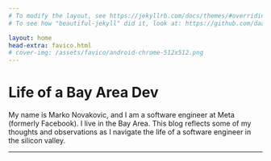 ```yaml
---
# To modify the layout, see https://jekyllrb.com/docs/themes/#overriding-theme-defaults
# To see how "beautiful-jekyll" did it, look at: https://github.com/daattali/beautiful-jekyll/

layout: home
head-extra: favico.html
# cover-img: /assets/favico/android-chrome-512x512.png
---
```


# Life of a Bay Area Dev

My name is Marko Novakovic, and I am a software engineer at Meta (formerly Facebook).
I live in the Bay Area. This blog reflects some of my thoughts and observations as I navigate the life of a software engineer in the silicon valley.

---
